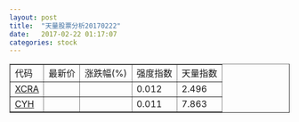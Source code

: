 ```yaml
---
layout: post
title:  "天量股票分析20170222"
date:   2017-02-22 01:17:07
categories: stock
---
```

<script type="text/javascript">
var stockList = []
stockList.push('gb_xcra');
stockList.push('gb_cyh');
</script>

<table border="1">
 <tr>
  <td>代码</td>
  <td>最新价</td>
  <td>涨跌幅(%)</td>
 <td>强度指数</td>
 <td>天量指数</td>
</tr>
  <tr id="xcra"><td><a href="http://stock.finance.sina.com.cn/usstock/quotes/XCRA.html" target="_blank">XCRA</a></td><td></td><td></td><td>0.012</td><td>2.496</td></tr>
  <tr id="cyh"><td><a href="http://stock.finance.sina.com.cn/usstock/quotes/CYH.html" target="_blank">CYH</a></td><td></td><td></td><td>0.011</td><td>7.863</td></tr>
</table>
